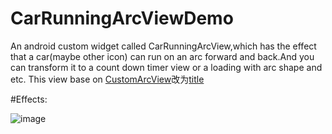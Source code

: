 # CarRunningArcViewDemo
An android custom widget called CarRunningArcView,which has the effect that a car(maybe other icon) can run on an arc forward and back.And you can transform it to a count down timer view or a loading with arc shape and etc.
This view base on [CustomArcView](url)改为[title](https://github.com/yuyuyu123/CustomArcView?_blank)

#Effects:

   ![image](https://github.com/yuyuyu123/CarRunningArcViewDemo/blob/master/screenshot.gif)
  
